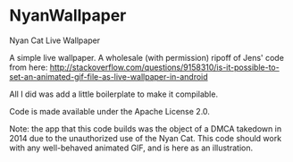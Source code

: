 NyanWallpaper
=============

Nyan Cat Live Wallpaper

A simple live wallpaper.  A wholesale (with permission) ripoff of Jens' code from here: http://stackoverflow.com/questions/9158310/is-it-possible-to-set-an-animated-gif-file-as-live-wallpaper-in-android

All I did was add a little boilerplate to make it compilable.

Code is made available under the Apache License 2.0.

Note: the app that this code builds was the object of a DMCA takedown in 2014 due to the unauthorized use of the Nyan Cat.  This code should work with any well-behaved animated GIF, and is here as an illustration.
